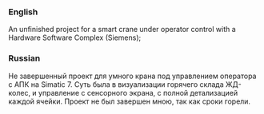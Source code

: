 ### English
An unfinished project for a smart crane under operator control with a Hardware Software Complex (Siemens);

### Russian
Не завершенный проект для умного крана под управлением оператора с АПК на Simatic 7. Суть была в визуализации горячего склада ЖД-колес, и управление с сенсорного экрана, с полной детализацией каждой ячейки. Проект не был завершен мною, так как сроки горели.
